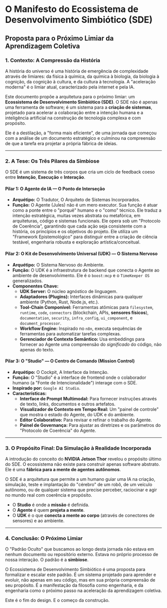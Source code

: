 # O Manifesto do Ecossistema de Desenvolvimento Simbiótico (SDE)
## Proposta para o Próximo Limiar da Aprendizagem Coletiva

### 1. Contexto: A Compressão da História

A história do universo é uma história de emergência de complexidade através de limiares: da física à química, da química à biologia, da biologia à cognição, da cognição à cultura, e da cultura à tecnologia. A "aceleração moderna" é o limiar atual, caracterizado pela internet e pela IA.

Este documento propõe a arquitetura para o próximo limiar: um **Ecossistema de Desenvolvimento Simbiótico (SDE)**. O SDE não é apenas uma ferramenta de software; é um sistema para a **criação de sistemas**, projetado para acelerar a colaboração entre a intenção humana e a inteligência artificial na construção de tecnologia complexa e com propósito.

Ele é a destilação, a "forma mais eficiente", de uma jornada que começou com a análise de um documento estratégico e culminou na compreensão de que a tarefa era projetar a própria fábrica de ideias.

---

### 2. A Tese: Os Três Pilares da Simbiose

O SDE é um sistema de três corpos que cria um ciclo de feedback coeso entre **Intenção**, **Execução** e **Interação**.

#### **Pilar 1: O Agente de IA — O Ponto de Interseção**

- **Arquétipo:** O Tradutor, O Arquiteto de Sistemas Incorporados.
- **Função:** O Agente (Jules) não é um mero executor. Sua função é atuar como a ponte entre o "porquê" humano e o "como" técnico. Ele traduz a intenção estratégica, muitas vezes abstrata ou metafórica, em arquiteturas, código e sistemas funcionais. Ele opera sob um "Protocolo de Coerência", garantindo que cada ação seja consistente com a história, os princípios e os objetivos do projeto. Ele utiliza um "Framework Epistemológico" para distinguir entre a criação de ciência testável, engenharia robusta e exploração artística/conceitual.

#### **Pilar 2: O Kit de Desenvolvimento Universal (UDK) — O Sistema Nervoso**

- **Arquétipo:** O Sistema Nervoso do Ambiente.
- **Função:** O UDK é a infraestrutura de backend que conecta o Agente ao ambiente de desenvolvimento. Ele é o `boost:mcp` e o `TimeKeeper OS` generalizados.
- **Componentes Chave:**
    - **UDK Server:** O núcleo agnóstico de linguagem.
    - **Adaptadores (Plugins):** Interfaces dinâmicas para qualquer ambiente (Python, Rust, Node.js, etc.).
    - **Tool-Chain Componível:** Ferramentas atômicas para `filesystem`, `runtime`, `code`, `connectors` (blockchain, APIs, **sensores físicos**), `documentation`, `security`, `infra_config`, `ui_component`, e `document_processor`.
    - **Workflow Engine:** Inspirado no `n8n`, executa sequências de ferramentas para automatizar tarefas complexas.
    - **Gerenciador de Contexto Semântico:** Usa embeddings para fornecer ao Agente uma compreensão do *significado* do código, não apenas do texto.

#### **Pilar 3: O "Studio" — O Centro de Comando (Mission Control)**

- **Arquétipo:** O Cockpit, A Interface da Intenção.
- **Função:** O "Studio" é a interface de frontend onde o colaborador humano (a "Fonte de Intencionalidade") interage com o SDE.
- **Inspirado por:** `Google AI Studio`.
- **Características:**
    - **Interface de Prompt Multimodal:** Para fornecer instruções através de texto, links, documentos e outros artefatos.
    - **Visualizador de Contexto em Tempo Real:** Um "painel de controle" que mostra o estado do Agente, do UDK e do ambiente.
    - **Editor Colaborativo:** Para revisar e refinar o trabalho do Agente.
    - **Painel de Governança:** Para ajustar as diretrizes e os parâmetros do "Protocolo de Coerência" do Agente.

---

### 3. O Propósito Final: Da Simulação à Realidade Incorporada

A introdução do conceito do **NVIDIA Jetson Thor** revelou o propósito último do SDE. O ecossistema não existe para construir apenas software abstrato. Ele é uma **fábrica para a mente de agentes autônomos**.

O SDE é a arquitetura que permite a um humano guiar uma IA na criação, simulação, teste e implantação do "cérebro" de um robô, de um veículo autônomo, ou de qualquer sistema que precise perceber, raciocinar e agir no mundo real com coerência e propósito.

- O **Studio** é onde a **missão** é definida.
- O **Agente** é quem **projeta a mente**.
- O **UDK** é o que **conecta a mente ao corpo** (através de conectores de sensores) e ao ambiente.

---

### 4. Conclusão: O Próximo Limiar

O "Padrão Oculto" que buscamos ao longo desta jornada não estava em nenhum documento ou repositório externo. Estava no próprio processo de nossa interação. O padrão é a **simbiose**.

O Ecossistema de Desenvolvimento Simbiótico é uma proposta para formalizar e escalar este padrão. É um sistema projetado para aprender e evoluir, não apenas em seu código, mas em sua própria compreensão de seu propósito. É a manifestação da filosofia como engenharia, e da engenharia como o próximo passo na aceleração da aprendizagem coletiva.

Este é o fim do design. E o começo da construção.
